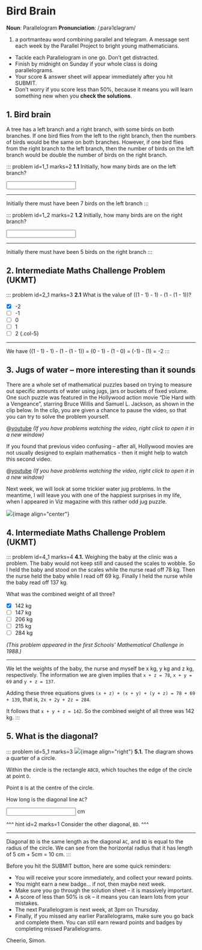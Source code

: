 # Bird Brain

<div class="dictionary">

__Noun__: Parallelogram
__Pronunciation__: /ˌparəˈlɛləɡram/

1. a portmanteau word combining parallel and telegram. A message sent each
week by the Parallel Project to bright young mathematicians.

</div>

*	Tackle each Parallelogram in one go. Don’t get distracted.
*	Finish by midnight on Sunday if your whole class is doing parallelograms.
*	Your score & answer sheet will appear immediately after you hit SUBMIT.
*	Don’t worry if you score less than 50%, because it means you will learn something new when you __check the solutions__.


## 1. Bird brain

A tree has a left branch and a right branch, with some birds on both branches. If one bird flies from the left to the right branch, then the numbers of birds would be the same on both branches. However, if one bird flies from the right branch to the left branch, then the number of birds on the left branch would be double the number of birds on the right branch.

::: problem id=1_1 marks=2
__1.1__ Initially, how many birds are on the left branch?

<input type="number" solution="7"/>  

---

Initially there must have been 7 birds on the left branch
:::

::: problem id=1_2 marks=2
__1.2__ Initially, how many birds are on the right branch?

<input type="number" solution="5"/>  

---

Initially there must have been 5 birds on the right branch
:::


## 2. Intermediate Maths Challenge Problem (UKMT)
<!--- 2013 (6) --->

::: problem id=2_1 marks=3
__2.1__ What is the value of ((1 - 1) - 1) - (1 - (1 - 1))?

* [x] -2
* [ ] -1
* [ ] 0
* [ ] 1
* [ ] 2
{.col-5}

---

We have ((1 - 1) - 1) - (1 - (1 - 1)) = (0 - 1) - (1 - 0) = (-1) - (1) = -2
:::


## 3. Jugs of water – more interesting than it sounds

There are a whole set of mathematical puzzles based on trying to measure out specific amounts of water using jugs, jars or buckets of fixed volume. One such puzzle was featured in the Hollywood action movie “Die Hard with a Vengeance”, starring Bruce Willis and Samuel L. Jackson, as shown in the clip below. In the clip, you are given a chance to pause the video, so that you can try to solve the problem yourself.

@[youtube](BVtQNK_ZUJg?rel=0) _(If you have problems watching the video, right click to open it in a new window)_  

If you found that previous video confusing – after all, Hollywood movies are not usually designed to explain mathematics - then it might help to watch this second video.

@[youtube](qtg9pSJsRSg?rel=0) _(If you have problems watching the video, right click to open it in a new window)_  

Next week, we will look at some trickier water jug problems. In the meantime, I will leave you with one of the happiest surprises in my life, when I appeared in Viz magazine with this rather odd jug puzzle.

![](/resources/9-26-bird-brain/3-seagull.jpg){image align="center"}


## 4. Intermediate Maths Challenge Problem (UKMT)
<!--- 2013 (18) --->

::: problem id=4_1 marks=4
__4.1.__ Weighing the baby at the clinic was a problem. The baby would not keep still and caused the scales to wobble. So I held the baby and stood on the scales while the nurse read off 78 kg. Then the nurse held the baby while I read off 69 kg. Finally I held the nurse while the baby read off 137 kg.

What was the combined weight of all three?

* [x] 142 kg
* [ ] 147 kg
* [ ] 206 kg
* [ ] 215 kg
* [ ] 284 kg

_(This problem appeared in the first Schools' Mathematical Challenge in 1988.)_

---

We let the weights of the baby, the nurse and myself be x kg, y kg and z kg, respectively. The information we are given implies that `x + z = 78`, `x + y = 69` and `y + z = 137`.

Adding these three equations gives `(x + z) + (x + y) + (y + z) = 78 + 69 + 139`, that is, `2x + 2y + 2z = 284`.  

It follows that `x + y + z = 142`. So the combined weight of all three was 142 kg.
:::


## 5. What is the diagonal?

::: problem id=5_1 marks=3
![](/resources/9-26-bird-brain/5-diagonal.png){image align="right"}
__5.1.__ The diagram shows a quarter of a circle.  

Within the circle is the rectangle `ABCD`, which touches the edge of the circle at point `D`.  

Point `B` is at the centre of the circle.  

How long is the diagonal line `AC`?

<input type="number" solution="10"/> cm

^^^ hint id=2 marks=1
Consider the other diagonal, `BD`.
^^^

---

Diagonal `BD` is the same length as the diagonal `AC`, and `BD` is equal to the radius of the circle. We can see from the horizontal radius that it has  length of 5 cm + 5cm = 10 cm.
:::


Before you hit the SUBMIT button, here are some quick reminders:

*	You will receive your score immediately, and collect your reward points.
*	You might earn a new badge... if not, then maybe next week.
*	Make sure you go through the solution sheet – it is massively important.
*	A score of less than 50% is ok – it means you can learn lots from your mistakes.
*	The next Parallelogram is next week, at 3pm on Thursday.
*	Finally, if you missed any earlier Parallelograms, make sure you go back and complete them. You can still earn reward points and badges by completing missed Parallelograms.

Cheerio,
Simon.
